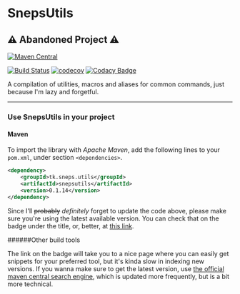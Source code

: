 # SnepsUtils

## ⚠ Abandoned Project ⚠ 

[![Maven Central](https://maven-badges.herokuapp.com/maven-central/tk.sneps.utils/snepsutils/badge.svg?style=flat)](http://mvnrepository.com/artifact/tk.sneps.utils/snepsutils)

[![Build Status](https://travis-ci.org/Walkersneps/SnepsUtils.svg?branch=0-1-15-0)](https://travis-ci.org/Walkersneps/SnepsUtils)
[![codecov](https://codecov.io/gh/Walkersneps/SnepsUtils/branch/master/graph/badge.svg)](https://codecov.io/gh/Walkersneps/SnepsUtils)
[![Codacy Badge](https://api.codacy.com/project/badge/Grade/9605f08d84af42d6a9c32f8c8ddcd212)](https://www.codacy.com/app/walkersneps/SnepsUtils?utm_source=github.com&amp;utm_medium=referral&amp;utm_content=Walkersneps/SnepsUtils&amp;utm_campaign=Badge_Grade)

A compilation of utilities, macros and aliases for common commands, just because I'm lazy and forgetful.

---
### Use SnepsUtils in your project
#### Maven

To import the library with _Apache Maven_, add the following lines to your `pom.xml`, under section `<dependencies>`.
```xml
<dependency>
    <groupId>tk.sneps.utils</groupId>
    <artifactId>snepsutils</artifactId>
    <version>0.1.14</version>
</dependency>
```
Since I'll ~~probably~~ _definitely_ forget to update the code above, please make sure you're using the latest available version. You can check that on the badge under the title, or, better, at [this link](https://oss.sonatype.org/content/groups/public/tk/sneps/utils/snepsutils/ "SnepsUtils repository").

######Other build tools

The link on the badge will take you to a nice page where you can easily get snippets for your preferred tool, but it's kinda slow in indexing new versions. If you wanna make sure to get the latest version, use [the official maven central search engine](https://search.maven.org/#search%7Cga%7C1%7Ca%3A%22snepsutils%22 "Maven central repo search engine"), which is updated more frequently, but is a bit more technical.

